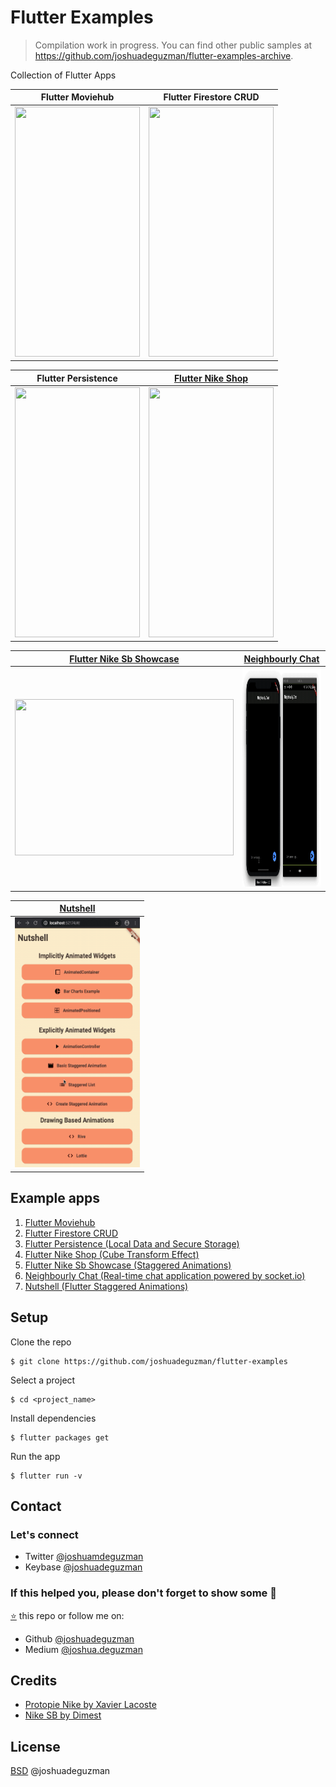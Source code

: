 # Flutter Examples

> Compilation work in progress. You can find other public samples at https://github.com/joshuadeguzman/flutter-examples-archive.

Collection of Flutter Apps

| Flutter Moviehub | Flutter Firestore CRUD |
| ------------------------------------------------------------------ | ------------------------------------------------------------------------ |
| <img src="flutter_moviehub/demo_1.gif" width="200" height="400" /> | <img src="flutter_firestore_crud/demo_1.gif" width="200" height="400" /> |


| Flutter Persistence | [Flutter Nike Shop](https://codepen.io/joshuadeguzman/pen/jObrzJB) |
| ------------------------------------------------------------------------ | --------------------------------------------------------------------- |
| <img src="flutter_persistence/demo_1.gif" width="200" height="400" /> | <img src="flutter_protopie_nike_shop/demo_1.gif" width="200" height="400" /> |

| [Flutter Nike Sb Showcase](https://codepen.io/joshuadeguzman/pen/BaojbKo) | [Neighbourly Chat](https://github.com/joshuadeguzman/neighbourly-chat) |
| ------------------------------------------------------------------------ | ------------------------------------------------------------------------ |
| <img src="flutter_dribbble_nike_sb/demo_1.gif" width="350" height="250" /> | <img src="neighbourly_chat/demo_1.gif" width="350" height="350" /> |

| [Nutshell](https://joshuadeguzman.net/talks/flutter-staggered-animations/) |
| ------------------------------------------------------------------------
| <img src="flutter_staggered_animations/demo_2.gif" width="200" height="400" />

## Example apps

1. [Flutter Moviehub](https://github.com/joshuadeguzman/flutter-examples/tree/flutter_moviehub)
2. [Flutter Firestore CRUD](https://github.com/joshuadeguzman/flutter-examples/tree/flutter_firestore_crud)
3. [Flutter Persistence (Local Data and Secure Storage)](https://github.com/joshuadeguzman/flutter-examples/tree/flutter_persistence)
4. [Flutter Nike Shop (Cube Transform Effect)](https://github.com/joshuadeguzman/flutter-examples/tree/flutter_protopie_nike_shop)
5. [Flutter Nike Sb Showcase (Staggered Animations)](https://github.com/joshuadeguzman/flutter-examples/tree/flutter_dribbble_nike_sb)
6. [Neighbourly Chat (Real-time chat application powered by socket.io)](https://github.com/joshuadeguzman/flutter-examples/tree/neighbourly_chat)
6. [Nutshell (Flutter Staggered Animations)](https://github.com/joshuadeguzman/flutter-examples/tree/flutter_staggered_animations)

## Setup

Clone the repo

```
$ git clone https://github.com/joshuadeguzman/flutter-examples
```

Select a project

```
$ cd <project_name>
```

Install dependencies

```
$ flutter packages get
```

Run the app

```
$ flutter run -v
```

## Contact

### Let's connect

- Twitter [@joshuamdeguzman](https://twitter.com/joshuadeguzman)
- Keybase [@joshuadeguzman](https://keybase.io/joshuadeguzman)

### If this helped you, please don't forget to show some 💙

[⭐](https://github.com/joshuadeguzman/flutter-examples/stargazers) this repo or follow me on:

- Github [@joshuadeguzman](https://github.com/joshuadeguzman)
- Medium [@joshua.deguzman](https://medium.com/@joshua.deguzman)

## Credits

- [Protopie Nike by Xavier Lacoste](https://cloud.protopie.io/p/j2Fusg5L7dg)
- [Nike SB by Dimest](https://dribbble.com/shots/4322176-Nike-SB)

## License

[BSD](LICENSE.md) @joshuadeguzman
